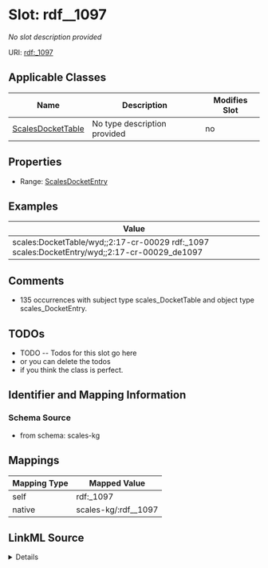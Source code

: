 

# Slot: rdf__1097


_No slot description provided_





URI: [rdf:_1097](http://www.w3.org/1999/02/22-rdf-syntax-ns#_1097)



<!-- no inheritance hierarchy -->





## Applicable Classes

| Name | Description | Modifies Slot |
| --- | --- | --- |
| [ScalesDocketTable](../classes/ScalesDocketTable.md) | No type description provided |  no  |







## Properties

* Range: [ScalesDocketEntry](../classes/ScalesDocketEntry.md)






## Examples

| Value |
| --- |
| scales:DocketTable/wyd;;2:17-cr-00029 rdf:_1097 scales:DocketEntry/wyd;;2:17-cr-00029_de1097 |

## Comments

* 135 occurrences with subject type scales_DocketTable and object type scales_DocketEntry.

## TODOs

* TODO -- Todos for this slot go here
* or you can delete the todos
* if you think the class is perfect.

## Identifier and Mapping Information







### Schema Source


* from schema: scales-kg




## Mappings

| Mapping Type | Mapped Value |
| ---  | ---  |
| self | rdf:_1097 |
| native | scales-kg/:rdf__1097 |




## LinkML Source

<details>
```yaml
name: rdf__1097
description: No slot description provided
todos:
- TODO -- Todos for this slot go here
- or you can delete the todos
- if you think the class is perfect.
comments:
- 135 occurrences with subject type scales_DocketTable and object type scales_DocketEntry.
examples:
- value: scales:DocketTable/wyd;;2:17-cr-00029 rdf:_1097 scales:DocketEntry/wyd;;2:17-cr-00029_de1097
from_schema: scales-kg
rank: 1000
slot_uri: rdf:_1097
alias: rdf__1097
domain_of:
- scales_DocketTable
range: scales_DocketEntry

```
</details>
